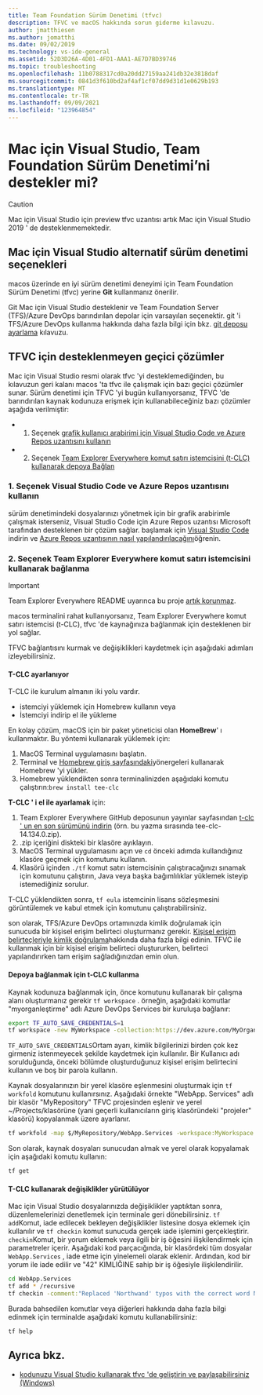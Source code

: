 ```yaml
---
title: Team Foundation Sürüm Denetimi (tfvc)
description: TFVC ve macOS hakkında sorun giderme kılavuzu.
author: jmatthiesen
ms.author: jomatthi
ms.date: 09/02/2019
ms.technology: vs-ide-general
ms.assetid: 52D3D26A-4D01-4FD1-AAA1-AE7D7BD39746
ms.topic: troubleshooting
ms.openlocfilehash: 11b0788317cd0a20dd27159aa241db32e3818daf
ms.sourcegitcommit: 0841d3f610bd2af4af1cf07dd9d31d1e0629b193
ms.translationtype: MT
ms.contentlocale: tr-TR
ms.lasthandoff: 09/09/2021
ms.locfileid: "123964854"
---
```

# <a name="does-visual-studio-for-mac-support-team-foundation-version-control"></a>Mac için Visual Studio, Team Foundation Sürüm Denetimi’ni destekler mi?

> [!CAUTION]
> Mac için Visual Studio için preview tfvc uzantısı artık Mac için Visual Studio 2019 ' de desteklenmemektedir.


## <a name="alternative-version-control-options-in-visual-studio-for-mac"></a>Mac için Visual Studio alternatif sürüm denetimi seçenekleri

macos üzerinde en iyi sürüm denetimi deneyimi için Team Foundation Sürüm Denetimi (tfvc) yerine **Git** kullanmanız önerilir. 

Git Mac için Visual Studio desteklenir ve Team Foundation Server (TFS)/Azure DevOps barındırılan depolar için varsayılan seçenektir. git 'i TFS/Azure DevOps kullanma hakkında daha fazla bilgi için bkz. [git deposu ayarlama](./set-up-git-repository.md) kılavuzu.

## <a name="unsupported-workarounds-for-tfvc"></a>TFVC için desteklenmeyen geçici çözümler

Mac için Visual Studio resmi olarak tfvc 'yi desteklemediğinden, bu kılavuzun geri kalanı macos 'ta tfvc ile çalışmak için bazı geçici çözümler sunar. Sürüm denetimi için TFVC 'yi bugün kullanıyorsanız, TFVC 'de barındırılan kaynak kodunuza erişmek için kullanabileceğiniz bazı çözümler aşağıda verilmiştir:

* 1. Seçenek [grafik kullanıcı arabirimi için Visual Studio Code ve Azure Repos uzantısını kullanın](#use-visual-studio-code-and-the-azure-repos-extension)
* 2. Seçenek [Team Explorer Everywhere komut satırı istemcisini (t-CLC) kullanarak depoya Bağlan](#connecting-using-the-team-explorer-everywhere-command-line-client)

### <a name="option-1--use-visual-studio-code-and-the-azure-repos-extension"></a>1. Seçenek <a id="use-visual-studio-code-and-the-azure-repos-extension"></a>Visual Studio Code ve Azure Repos uzantısını kullanın

sürüm denetimindeki dosyalarınızı yönetmek için bir grafik arabirimle çalışmak isterseniz, Visual Studio Code için Azure Repos uzantısı Microsoft tarafından desteklenen bir çözüm sağlar. başlamak için [Visual Studio Code](https://code.visualstudio.com) indirin ve [Azure Repos uzantısının nasıl yapılandırılacağını](https://marketplace.visualstudio.com/items?itemName=ms-vsts.team)öğrenin.

### <a name="option-2--connecting-using-the-team-explorer-everywhere-command-line-client"></a>2. Seçenek <a id="connecting-using-the-team-explorer-everywhere-command-line-client"></a>Team Explorer Everywhere komut satırı istemcisini kullanarak bağlanma

> [!IMPORTANT]
> Team Explorer Everywhere README uyarınca bu proje [artık korunmaz](https://github.com/microsoft/team-explorer-everywhere).

macos terminalini rahat kullanıyorsanız, Team Explorer Everywhere komut satırı istemcisi (t-CLC), tfvc 'de kaynağınıza bağlanmak için desteklenen bir yol sağlar.

TFVC bağlantısını kurmak ve değişiklikleri kaydetmek için aşağıdaki adımları izleyebilirsiniz.

#### <a name="setting-up-the-tee-clc"></a>T-CLC ayarlanıyor

T-CLC ile kurulum almanın iki yolu vardır.

* istemciyi yüklemek için Homebrew kullanın veya
* İstemciyi indirip el ile yükleme

En kolay çözüm, macOS için bir paket yöneticisi olan **HomeBrew**' ı kullanmaktır. Bu yöntemi kullanarak yüklemek için:

1. MacOS Terminal uygulamasını başlatın.
1. Terminal ve [Homebrew giriş sayfasındaki](https://brew.sh/)yönergeleri kullanarak Homebrew 'yi yükler.
1. Homebrew yüklendikten sonra terminalinizden aşağıdaki komutu çalıştırın:`brew install tee-clc`

**T-CLC ' i el ile ayarlamak** için:

1. Team Explorer Everywhere GitHub deposunun yayınlar sayfasından [t-clc ' un en son sürümünü indirin](https://github.com/Microsoft/team-explorer-everywhere/releases) (örn. bu yazma sırasında tee-clc-14.134.0.zip).
1. .zip içeriğini diskteki bir klasöre ayıklayın.
1. MacOS Terminal uygulamasını açın ve `cd` önceki adımda kullandığınız klasöre geçmek için komutunu kullanın.
1. Klasörü içinden `./tf` komut satırı istemcisinin çalıştıracağınızı sınamak için komutunu çalıştırın, Java veya başka bağımlılıklar yüklemek isteyip istemediğiniz sorulur.

T-CLC yüklendikten sonra, `tf eula` istemcinin lisans sözleşmesini görüntülemek ve kabul etmek için komutunu çalıştırabilirsiniz.

son olarak, TFS/Azure DevOps ortamınızda kimlik doğrulamak için sunucuda bir kişisel erişim belirteci oluşturmanız gerekir. [Kişisel erişim belirteçleriyle kimlik doğrulama](/azure/devops/integrate/get-started/authentication/pats?view=azure-devops&preserve-view=true)hakkında daha fazla bilgi edinin. TFVC ile kullanmak için bir kişisel erişim belirteci oluştururken, belirteci yapılandırırken tam erişim sağladığınızdan emin olun.

#### <a name="using-the-tee-clc-to-connect-to-your-repo"></a>Depoya bağlanmak için t-CLC kullanma

Kaynak kodunuza bağlanmak için, önce komutunu kullanarak bir çalışma alanı oluşturmanız gerekir `tf workspace` . örneğin, aşağıdaki komutlar "myorganleştirme" adlı Azure DevOps Services bir kuruluşa bağlanır: 

```bash
export TF_AUTO_SAVE_CREDENTIALS=1
tf workspace -new MyWorkspace -collection:https://dev.azure.com/MyOrganization
```

`TF_AUTO_SAVE_CREDENTIALS`Ortam ayarı, kimlik bilgilerinizi birden çok kez girmeniz istenmeyecek şekilde kaydetmek için kullanılır. Bir Kullanıcı adı sorulduğunda, önceki bölümde oluşturduğunuz kişisel erişim belirtecini kullanın ve boş bir parola kullanın.

Kaynak dosyalarınızın bir yerel klasöre eşlenmesini oluşturmak için `tf workfold` komutunu kullanırsınız. Aşağıdaki örnekte "WebApp. Services" adlı bir klasör "MyRepository" TFVC projesinden eşlenir ve yerel ~/Projects/klasörüne (yani geçerli kullanıcıların giriş klasöründeki "projeler" klasörü) kopyalanmak üzere ayarlanır.

```bash
tf workfold -map $/MyRepository/WebApp.Services -workspace:MyWorkspace ~/Projects/
```

Son olarak, kaynak dosyaları sunucudan almak ve yerel olarak kopyalamak için aşağıdaki komutu kullanın:

```bash
tf get
```

#### <a name="committing-changes-using-the-tee-clc"></a>T-CLC kullanarak değişiklikler yürütülüyor

Mac için Visual Studio dosyalarınızda değişiklikler yaptıktan sonra, düzenlemelerinizi denetlemek için terminale geri dönebilirsiniz. `tf add`Komut, iade edilecek bekleyen değişiklikler listesine dosya eklemek için kullanılır ve `tf checkin` komut sunucuda gerçek iade işlemini gerçekleştirir. `checkin`Komut, bir yorum eklemek veya ilgili bir iş öğesini ilişkilendirmek için parametreler içerir. Aşağıdaki kod parçacığında, bir klasördeki tüm dosyalar `WebApp.Services` , iade etme için yinelemeli olarak eklenir. Ardından, kod bir yorum ile iade edilir ve "42" KIMLIĞINE sahip bir iş öğesiyle ilişkilendirilir.

```bash
cd WebApp.Services
tf add * /recursive
tf checkin -comment:"Replaced 'Northwand' typos with the correct word Northwind" -associate:42
```

Burada bahsedilen komutlar veya diğerleri hakkında daha fazla bilgi edinmek için terminalde aşağıdaki komutu kullanabilirsiniz:

`tf help`

## <a name="see-also"></a>Ayrıca bkz.

- [kodunuzu Visual Studio kullanarak tfvc 'de geliştirin ve paylaşabilirsiniz (Windows)](/azure/devops/repos/tfvc/share-your-code-in-tfvc-vs)